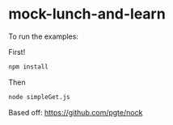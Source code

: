 mock-lunch-and-learn
====================

To run the examples:

First!
```bash
npm install
```

Then
```bash
node simpleGet.js
```

Based off: https://github.com/pgte/nock